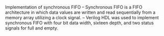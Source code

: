 Implementation of synchronous FIFO
–  Synchronous FIFO is a FIFO architecture in which data values are written and read sequentially from a memory array
 utilizing a clock signal.
– Verilog HDL was used to implement synchronous FIFO with four bit data width, sixteen depth, and two status signals
for full and empty.

